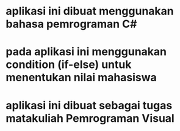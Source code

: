 # aplikasi ini dibuat menggunakan bahasa pemrograman C#
# pada aplikasi ini menggunakan condition (if-else) untuk menentukan nilai mahasiswa
# aplikasi ini dibuat sebagai tugas matakuliah Pemrograman Visual
